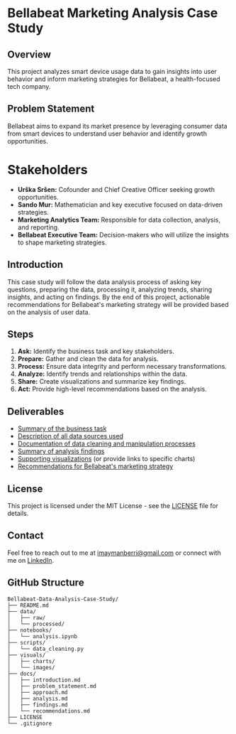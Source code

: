 # Bellabeat Marketing Analysis Case Study

## Overview
This project analyzes smart device usage data to gain insights into user behavior and inform marketing strategies for Bellabeat, a health-focused tech company.


## Problem Statement
Bellabeat aims to expand its market presence by leveraging consumer data from smart devices to understand user behavior and identify growth opportunities.


# Stakeholders
- **Urška Sršen:** Cofounder and Chief Creative Officer seeking growth opportunities.
- **Sando Mur:** Mathematician and key executive focused on data-driven strategies.
- **Marketing Analytics Team:** Responsible for data collection, analysis, and reporting.
- **Bellabeat Executive Team:** Decision-makers who will utilize the insights to shape marketing strategies.


## Introduction
This case study will follow the data analysis process of asking key questions, preparing the data, processing it, analyzing trends, sharing insights, and acting on findings. By the end of this project, actionable recommendations for Bellabeat's marketing strategy will be provided based on the analysis of user data.


## Steps
1. **Ask:** Identify the business task and key stakeholders.
2. **Prepare:** Gather and clean the data for analysis.
3. **Process:** Ensure data integrity and perform necessary transformations.
4. **Analyze:** Identify trends and relationships within the data.
5. **Share:** Create visualizations and summarize key findings.
6. **Act:** Provide high-level recommendations based on the analysis.


## Deliverables
- [Summary of the business task](docs/business_task.md)
- [Description of all data sources used](docs/introduction.md)
- [Documentation of data cleaning and manipulation processes](docs/approach.md)
- [Summary of analysis findings](docs/findings.md)
- [Supporting visualizations](visuals/charts/) (or provide links to specific charts)
- [Recommendations for Bellabeat's marketing strategy](docs/recommendations.md)


## License
This project is licensed under the MIT License - see the [LICENSE](LICENSE) file for details.


## Contact
Feel free to reach out to me at [imaymanberri@gmail.com](mailto:imaymanberri@gmail.com) or connect with me on [LinkedIn](https://www.linkedin.com/in/aberri).


## GitHub Structure
```
Bellabeat-Data-Analysis-Case-Study/
├── README.md
├── data/
│   ├── raw/
│   └── processed/
├── notebooks/
│   └── analysis.ipynb
├── scripts/
│   └── data_cleaning.py
├── visuals/
│   ├── charts/
│   └── images/
├── docs/
│   ├── introduction.md
│   ├── problem_statement.md
│   ├── approach.md
│   ├── analysis.md
│   ├── findings.md
│   └── recommendations.md
├── LICENSE
└── .gitignore
```
